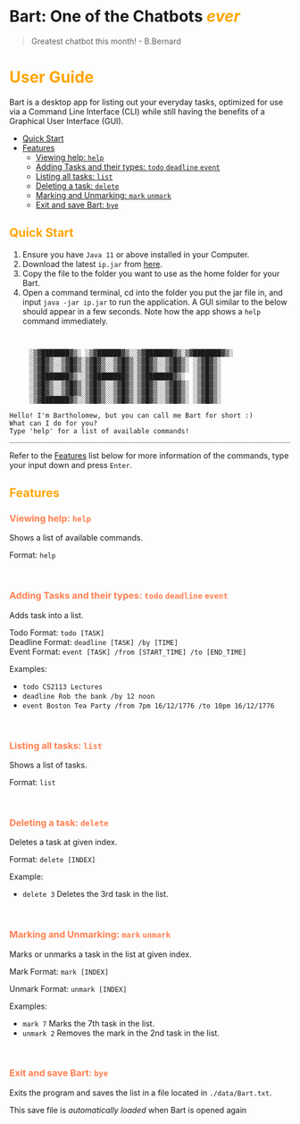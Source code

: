 # **Bart: One of the Chatbots _<span style="color:orange;">ever</span>_**
> Greatest chatbot this month! - B.Bernard

# <span style="color:orange;">User Guide</span>
Bart is a desktop app for listing out your everyday tasks, optimized for use via a Command Line Interface (CLI) while still having the benefits of a Graphical User Interface (GUI). 

- [Quick Start](https://jackieneoceg.github.io/ip/#quick-start)
- [Features](https://jackieneoceg.github.io/ip/#features)
  - [Viewing help: `help`](https://jackieneoceg.github.io/ip/#viewing-help-help)
  - [Adding Tasks and their types: `todo` `deadline` `event`](https://jackieneoceg.github.io/ip/#adding-tasks-and-their-types-todo-deadline-event)
  - [Listing all tasks: `list`](https://jackieneoceg.github.io/ip/#listing-all-tasks-list)
  - [Deleting a task: `delete`](https://jackieneoceg.github.io/ip/#deleting-a-task-delete)
  - [Marking and Unmarking: `mark` `unmark`](https://jackieneoceg.github.io/ip/#marking-and-unmarking-mark-unmark)
  - [Exit and save Bart: `bye`](https://jackieneoceg.github.io/ip/#exit-and-save-bart-bye)

## <span style="color:Orange;">Quick Start</span>

1. Ensure you have `Java 11` or above installed in your Computer.
2. Download the latest `ip.jar` from [here](https://github.com/JackieNeoCEG/ip/).
3. Copy the file to the folder you want to use as the home folder for your Bart.
4. Open a command terminal, cd into the folder you put the jar file in, and input `java -jar ip.jar` to run the application.
A GUI similar to the below should appear in a few seconds. Note how the app shows a `help` command immediately.

```


     ░▒▓███████▓▒░ ░▒▓██████▓▒░░▒▓███████▓▒░▒▓███████▓▒░  
     ░▒▓█▓▒░░▒▓█▓▒░▒▓█▓▒░░▒▓█▓▒░▒▓█▓▒░░▒▓█▓▒░ ░▒▓█▓▒░     
     ░▒▓█▓▒░░▒▓█▓▒░▒▓█▓▒░░▒▓█▓▒░▒▓█▓▒░░▒▓█▓▒░ ░▒▓█▓▒░     
     ░▒▓███████▓▒░░▒▓████████▓▒░▒▓███████▓▒░  ░▒▓█▓▒░     
     ░▒▓█▓▒░░▒▓█▓▒░▒▓█▓▒░░▒▓█▓▒░▒▓█▓▒░░▒▓█▓▒░ ░▒▓█▓▒░     
     ░▒▓█▓▒░░▒▓█▓▒░▒▓█▓▒░░▒▓█▓▒░▒▓█▓▒░░▒▓█▓▒░ ░▒▓█▓▒░     
     ░▒▓███████▓▒░░▒▓█▓▒░░▒▓█▓▒░▒▓█▓▒░░▒▓█▓▒░ ░▒▓█▓▒░     

Hello! I'm Bartholomew, but you can call me Bart for short :)
What can I do for you?
Type 'help' for a list of available commands!
________________________________________________________________________________

```
Refer to the [Features](https://jackieneoceg.github.io/ip/#features) list below for more information of the commands, type your input down and press `Enter`.

## <span style="color:Orange;">Features</span> 

### <span style="color:coral;">Viewing **help**: `help`</span> 

Shows a list of available commands.

Format: `help`

<br>

### <span style="color:coral;">**Adding** Tasks and their types: `todo` `deadline` `event`</span> 

Adds task into a list.

Todo Format: `todo [TASK]` <br>
Deadline Format: `deadline [TASK] /by [TIME]`<br>
Event Format: `event [TASK] /from [START_TIME] /to [END_TIME]`

Examples:
- `todo CS2113 Lectures`
- `deadline Rob the bank /by 12 noon`
- `event Boston Tea Party /from 7pm 16/12/1776 /to 10pm 16/12/1776`

<br>

### <span style="color:coral;">**Listing** all tasks: `list`</span> 

Shows a list of tasks.

Format: `list`

<br>

### <span style="color:coral;">**Deleting** a task: `delete`</span> 

Deletes a task at given index.

Format: `delete [INDEX]`

Example: 
- `delete 3` Deletes the 3rd task in the list.

<br>

### <span style="color:coral;">**Marking** and **Unmarking**: `mark` `unmark`</span> 

Marks or unmarks a task in the list at given index.

Mark Format: `mark [INDEX]`

Unmark Format: `unmark [INDEX]`

Examples:
- `mark 7` Marks the 7th task in the list.
-  `unmark 2` Removes the mark in the 2nd task in the list.

<br>

### <span style="color:coral;">**Exit** and save Bart: `bye`</span> 

Exits the program and saves the list in a file located in `./data/Bart.txt`. 

This save file is _automatically loaded_ when Bart is opened again
